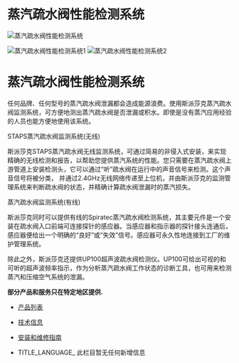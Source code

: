

# 蒸汽疏水阀性能检测系统

![蒸汽疏水阀性能检测系统](/d/file/p/9ff4c7699203f89be793cb0cdd19e633.jpg)

![蒸汽疏水阀性能检测系统1](/d/file/p/9ff4c7699203f89be793cb0cdd19e633.jpg) ![蒸汽疏水阀性能检测系统2](/d/file/p/b8f6a188b02ddba0a7e16179faeed386.jpg)

# 蒸汽疏水阀性能检测系统

任何品牌、任何型号的蒸汽疏水阀泄漏都会造成能源浪费。使用斯派莎克蒸汽疏水阀监测系统，可方便地测出蒸汽疏水阀是否泄漏或积水。即使是没有蒸汽应用经验的人员也能方便地使用该系统。

STAPS蒸汽疏水阀监测系统(无线)

斯派莎克STAPS蒸汽疏水阀无线监测系统，可通过简易的非侵入式安装，来实现精确的无线检测和报告，以帮助您提供蒸汽系统的性能。您只需要在蒸汽疏水阀上游管道上安装检测头，它可以通过“听”疏水阀在运行中的声音信号来检测。这个声音信号将被分类， 并通过2.4GHz无线网络传递至上位机，并由斯派莎克的监测管理系统来判断疏水阀的状态，并精确计算疏水阀泄漏时的蒸汽损失。

蒸汽疏水阀监测系统(有线)

斯派莎克同时可以提供有线的Spiratec蒸汽疏水阀检测系统，其主要元件是一个安装在疏水阀入口前端可连接探针的感应器。当感应器和指示器的探针接头连通后，感应器便给出一个明确的“良好”或“失效”信号。感应器可永久性地连接到工厂的维护管理系统。

除此之外，斯派莎克还提供UP100超声波疏水阀检测仪。UP100可给出可视的和可听的超声波频率指示，作为分析蒸汽疏水阀工作状态的诊断工具，也可用来检测蒸汽和压缩空气系统的泄漏。

**部分产品和服务只在特定地区提供.**

-   [产品列表](javascript:navactive(1);)
-   [技术信息](javascript:navactive(2);)
-   [安装和维修指南](javascript:navactive(3);)

-   TITLE_LANGUAGE_
此栏目暂无任何新增信息
